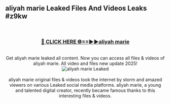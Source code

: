 ## aliyah marie Leaked Files And Videos Leaks #z9kw
<br>
<div align="center">
<h3><a href="https://watchclip.my.id/aliyah marie" rel="nofollow">🔴 CLICK HERE 🌐==►►aliyah marie</a></h3>
<br>
Get aliyah marie leaked all content. Now you can access all files & videos of aliyah marie. All video and files new update 2025!
<br>
<a href="https://watchclip.my.id/aliyah marie" rel="nofollow" data-target="animated-image.originalLink"><img src="https://i.ibb.co.com/WyWwxjT/player-gif2.gif" alt="aliyah marie Leaked" style="max-width: 100%; display: inline-block;" data-target="animated-image.originalImage"></a>
<br><br>
aliyah marie original files & videos took the internet by storm and amazed viewers on various Leaked social media platforms. aliyah marie, a young and talented digital creator, recently became famous thanks to this interesting files & videos.
</div>
<br>